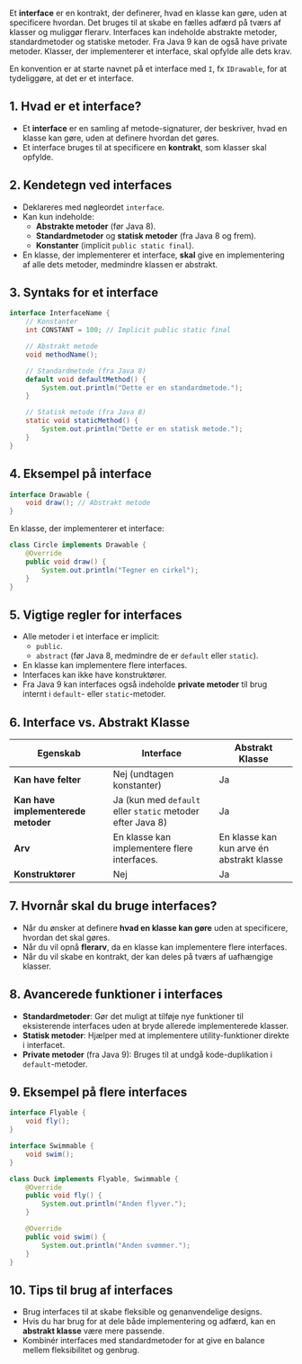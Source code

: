 Et **interface** er en kontrakt, der definerer, hvad en klasse kan gøre, uden at specificere hvordan. Det bruges til at skabe en fælles adfærd på tværs af klasser og muliggør flerarv. Interfaces kan indeholde abstrakte metoder, standardmetoder og statiske metoder. Fra Java 9 kan de også have private metoder. Klasser, der implementerer et interface, skal opfylde alle dets krav.

En konvention er at starte navnet på et interface med `I`, fx `IDrawable`, for at tydeliggøre, at det er et interface.

## 1. Hvad er et interface?
- Et **interface** er en samling af metode-signaturer, der beskriver, hvad en klasse kan gøre, uden at definere hvordan det gøres.
- Et interface bruges til at specificere en **kontrakt**, som klasser skal opfylde.

## 2. Kendetegn ved interfaces
- Deklareres med nøgleordet `interface`.
- Kan kun indeholde:
    - **Abstrakte metoder** (før Java 8).
    - **Standardmetoder** og **statisk metoder** (fra Java 8 og frem).
    - **Konstanter** (implicit `public static final`).
- En klasse, der implementerer et interface, **skal** give en implementering af alle dets metoder, medmindre klassen er abstrakt.

## 3. Syntaks for et interface
```java
interface InterfaceName {
    // Konstanter
    int CONSTANT = 100; // Implicit public static final

    // Abstrakt metode
    void methodName();

    // Standardmetode (fra Java 8)
    default void defaultMethod() {
        System.out.println("Dette er en standardmetode.");
    }

    // Statisk metode (fra Java 8)
    static void staticMethod() {
        System.out.println("Dette er en statisk metode.");
    }
}
```

## 4. Eksempel på interface
```java title:Drawable.java
interface Drawable {
    void draw(); // Abstrakt metode
}
```

En klasse, der implementerer et interface:

```java title:Circle.java
class Circle implements Drawable {
    @Override
    public void draw() {
        System.out.println("Tegner en cirkel");
    }
}
```

## 5. Vigtige regler for interfaces
- Alle metoder i et interface er implicit:
    - `public`.
    - `abstract` (før Java 8, medmindre de er `default` eller `static`).
- En klasse kan implementere flere interfaces.
- Interfaces kan ikke have konstruktører.
- Fra Java 9 kan interfaces også indeholde **private metoder** til brug internt i `default`- eller `static`-metoder.

## 6. Interface vs. Abstrakt Klasse

| **Egenskab**                        | **Interface**                                                           | **Abstrakt Klasse**                       |
| ----------------------------------- | ----------------------------------------------------------------------- | ----------------------------------------- |
| **Kan have felter**                 | Nej (undtagen konstanter)                                               | Ja                                        |
| **Kan have implementerede metoder** | Ja (kun med `default` eller `static` metoder efter Java 8)              | Ja                                        |
| **Arv**                             | En klasse kan implementere flere interfaces.                            | En klasse kan kun arve én abstrakt klasse |
| **Konstruktører**                   | Nej                                                                     | Ja                                        |

## 7. Hvornår skal du bruge interfaces?

- Når du ønsker at definere **hvad en klasse kan gøre** uden at specificere, hvordan det skal gøres.
- Når du vil opnå **flerarv**, da en klasse kan implementere flere interfaces.
- Når du vil skabe en kontrakt, der kan deles på tværs af uafhængige klasser.

## 8. Avancerede funktioner i interfaces
- **Standardmetoder**: Gør det muligt at tilføje nye funktioner til eksisterende interfaces uden at bryde allerede implementerede klasser.
- **Statisk metoder**: Hjælper med at implementere utility-funktioner direkte i interfacet.
- **Private metoder** (fra Java 9): Bruges til at undgå kode-duplikation i `default`-metoder.

## 9. Eksempel på flere interfaces
```java title:iFlyable.java
interface Flyable {
    void fly();
}
```

```java title:iSwimmable.java
interface Swimmable {
    void swim();
}
```

```java title:Duck.java
class Duck implements Flyable, Swimmable {
    @Override
    public void fly() {
        System.out.println("Anden flyver.");
    }

    @Override
    public void swim() {
        System.out.println("Anden svømmer.");
    }
}
```
## 10. Tips til brug af interfaces
- Brug interfaces til at skabe fleksible og genanvendelige designs.
- Hvis du har brug for at dele både implementering og adfærd, kan en **abstrakt klasse** være mere passende.
- Kombinér interfaces med standardmetoder for at give en balance mellem fleksibilitet og genbrug.
